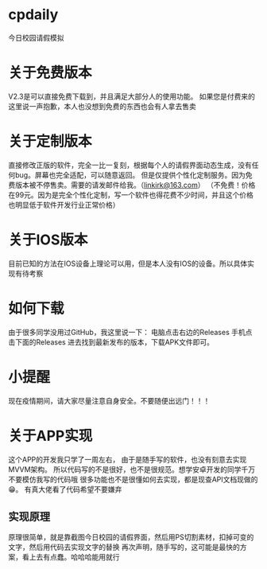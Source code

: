 # cpdaily
今日校园请假模拟

# 关于免费版本
V2.3是可以直接免费下载到，并且满足大部分人的使用功能。
如果您是付费来的这里说一声抱歉，本人也没想到免费的东西也会有人拿去售卖

# 关于定制版本
直接修改正版的软件，完全一比一复刻，根据每个人的请假界面动态生成，没有任何bug。屏幕也完全适配，可以随意返回。
但是仅提供个性化定制服务。因为免费版本被不停售卖。需要的请发邮件给我。（linkirk@163.com）
（不免费！价格在99元。因为是完全个性化定制，写一个软件也得花费不少时间，并且这个价格也明显低于软件开发行业正常价格）

# 关于IOS版本
目前已知的方法在IOS设备上理论可以用，但是本人没有IOS的设备。所以具体实现有待考察

# 如何下载
由于很多同学没用过GitHub，我这里说一下：
电脑点击右边的Releases
手机点击下面的Releases
进去找到最新发布的版本，下载APK文件即可。

# 小提醒 
现在疫情期间，请大家尽量注意自身安全。不要随便出远门！！！

# 关于APP实现
这个APP的开发我只学了一周左右，
由于是随手写的软件，也没有刻意去实现MVVM架构。
所以代码写的不是很好，也不是很规范。想学安卓开发的同学千万不要模仿我写的代码哦
很多功能也不是很懂如何去实现，都是现查API文档现做的😁。
有真大佬看了代码希望不要嫌弃

## 实现原理
原理很简单，就是靠截图今日校园的请假界面，然后用PS切割素材，扣掉可变的文字，然后用代码去实现文字的替换
再次声明，随手写的，这可能是最快的方案，看上去有点蠢。哈哈哈能用就行
